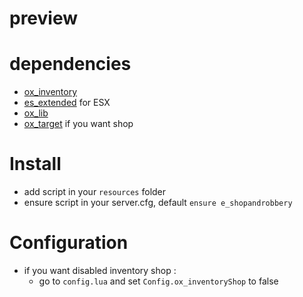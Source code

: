 # preview

# dependencies

- [ox_inventory](https://github.com/overextended/ox_inventory/releases/latest)
- [es_extended](https://github.com/esx-framework/esx_core/releases/latest) for ESX
- [ox_lib](https://github.com/overextended/ox_lib/releases/latest)
- [ox_target](https://github.com/overextended/ox_target/releases/latest) if you want shop

# Install

- add script in your `resources` folder
- ensure script in your server.cfg, default `ensure e_shopandrobbery`

# Configuration

- if you want disabled inventory shop :
  - go to `config.lua` and set `Config.ox_inventoryShop` to false
